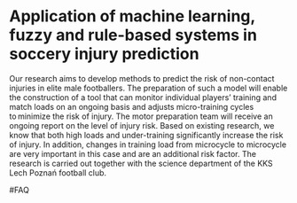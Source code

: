 # Application of machine learning, fuzzy and rule-based systems in soccery injury prediction

Our research aims to develop methods to predict the risk of non-contact injuries in elite male footballers. The preparation of such a model will enable the construction of a tool that can monitor individual players’ training and match loads on an ongoing basis and adjusts micro-training cycles to minimize the risk of injury. The motor preparation team will receive an ongoing report on the level of injury risk. Based on existing research, we know that both high loads and under-training significantly increase the risk of injury. In addition, changes in training load from microcycle to microcycle are very important in this case and are an additional risk factor. The research is carried out together with the science department of the KKS Lech Poznań football club.  


#FAQ
